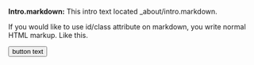 **Intro.markdown:** This intro text located _about/intro.markdown.

<p class="alert">If you would like to use id/class attribute on markdown, you write normal HTML markup. Like this.</p>

<button class="btn btn-inverse btn-mini icon-ok"> button text</button>

